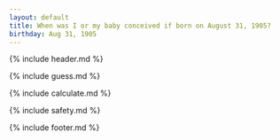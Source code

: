 ```yaml
---
layout: default
title: When was I or my baby conceived if born on August 31, 1905?
birthday: Aug 31, 1905
---
```


{% include header.md %}

{% include guess.md %}

{% include calculate.md %}

{% include safety.md %}

{% include footer.md %}



